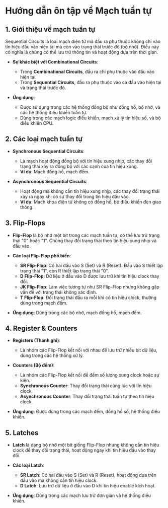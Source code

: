 
# Hướng dẫn ôn tập về Mạch tuần tự

## 1. Giới thiệu về mạch tuần tự
Sequential Circuits là loại mạch điện tử mà đầu ra phụ thuộc không chỉ vào tín hiệu đầu vào hiện tại mà còn vào trạng thái trước đó (bộ nhớ). Điều này có nghĩa là chúng có thể lưu trữ thông tin và hoạt động dựa trên thời gian.

- **Sự khác biệt với Combinational Circuits**:
  - Trong **Combinational Circuits**, đầu ra chỉ phụ thuộc vào đầu vào hiện tại.
  - Trong **Sequential Circuits**, đầu ra phụ thuộc vào cả đầu vào hiện tại và trạng thái trước đó.
  
- **Ứng dụng**:
  - Được sử dụng trong các hệ thống đồng bộ như đồng hồ, bộ nhớ, và các hệ thống điều khiển tuần tự.
  - Dùng trong các mạch logic điều khiển, mạch xử lý tín hiệu số, và bộ điều khiển CPU.

## 2. Các loại mạch tuần tự
- **Synchronous Sequential Circuits**:
  - Là mạch hoạt động đồng bộ với tín hiệu xung nhịp, các thay đổi trạng thái xảy ra đồng bộ với các cạnh của tín hiệu xung.
  - **Ví dụ**: Mạch đồng hồ, mạch đếm.
  
- **Asynchronous Sequential Circuits**:
  - Hoạt động mà không cần tín hiệu xung nhịp, các thay đổi trạng thái xảy ra ngay khi có sự thay đổi trong tín hiệu đầu vào.
  - **Ví dụ**: Mạch khóa điện tử không có đồng hồ, bộ điều khiển đèn giao thông.

## 3. Flip-Flops
- **Flip-Flop** là bộ nhớ một bit trong các mạch tuần tự, có thể lưu trữ trạng thái "0" hoặc "1". Chúng thay đổi trạng thái theo tín hiệu xung nhịp và đầu vào.

- **Các loại Flip-Flop phổ biến**:
  - **SR Flip-Flop**: Có hai đầu vào S (Set) và R (Reset). Đầu vào S thiết lập trạng thái "1", còn R thiết lập trạng thái "0".
  - **D Flip-Flop**: Dữ liệu ở đầu vào D được lưu trữ khi tín hiệu clock thay đổi.
  - **JK Flip-Flop**: Làm việc tương tự như SR Flip-Flop nhưng không gặp vấn đề với trạng thái không xác định.
  - **T Flip-Flop**: Đổi trạng thái đầu ra mỗi khi có tín hiệu clock, thường dùng trong mạch đếm.

- **Ứng dụng**: Dùng trong các bộ nhớ, mạch đồng hồ, mạch đếm.

## 4. Register & Counters
- **Registers (Thanh ghi)**:
  - Là nhóm các Flip-Flop kết nối với nhau để lưu trữ nhiều bit dữ liệu, dùng trong các hệ thống xử lý.
  
- **Counters (Bộ đếm)**:
  - Là nhóm các Flip-Flop kết nối để đếm số lượng xung clock hoặc sự kiện.
  - **Synchronous Counter**: Thay đổi trạng thái cùng lúc với tín hiệu clock.
  - **Asynchronous Counter**: Thay đổi trạng thái tuần tự theo tín hiệu clock.
  
- **Ứng dụng**: Được dùng trong các mạch đếm, đồng hồ số, hệ thống điều khiển.

## 5. Latches
- **Latch** là dạng bộ nhớ một bit giống Flip-Flop nhưng không cần tín hiệu clock để thay đổi trạng thái, hoạt động ngay khi tín hiệu đầu vào thay đổi.

- **Các loại Latch**:
  - **SR Latch**: Có hai đầu vào S (Set) và R (Reset), hoạt động dựa trên đầu vào mà không cần tín hiệu clock.
  - **D Latch**: Lưu trữ dữ liệu ở đầu vào D khi tín hiệu enable kích hoạt.

- **Ứng dụng**: Dùng trong các mạch lưu trữ đơn giản và hệ thống điều khiển.

